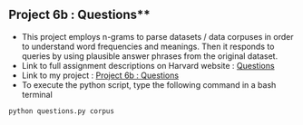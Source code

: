 ## Project 6b : Questions** <br/>
- This project employs n-grams to parse datasets / data corpuses in order to understand word frequencies and meanings. Then it responds to queries by using plausible answer phrases from the original dataset. <br/>
- Link to full assignment descriptions on Harvard website : [Questions](https://cs50.harvard.edu/ai/2020/projects/6/questions/) <br/>
- Link to my project : [Project 6b : Questions](https://github.com/Lim-Calculus/Project-CS50AI/tree/main/Week%206%20:%20Language/Project%206b:%20Questions) <br/>
- To execute the python script, type the following command in a bash terminal

```bash
python questions.py corpus
```




